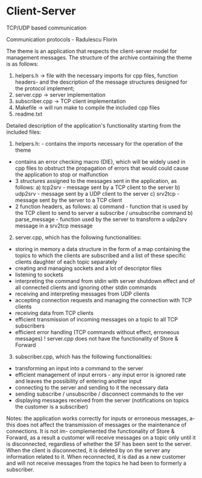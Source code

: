 # Client-Server
TCP/UDP based communication

Communication protocols - Radulescu Florin

The theme is an application that respects the client-server model for management
messages. The structure of the archive containing the theme is as follows:
1) helpers.h -> file with the necessary imports for cpp files, function headers-
  and the description of the message structures designed for the protocol
  implement;
2) server.cpp -> server implementation
3) subscriber.cpp -> TCP client implementation
4) Makefile -> will run make to compile the included cpp files
5) readme.txt

Detailed description of the application's functionality starting from the included files:

1) helpers.h: - contains the imports necessary for the operation of the theme
  - contains an error checking macro (DIE), which will be widely used
    in cpp files to obstruct the propagation of errors that would
    could cause the application to stop or malfunction
  - 3 structures assigned to the messages sent in the application, as follows:
    a) tcp2srv - message sent by a TCP client to the server
    b) udp2srv - message sent by a UDP client to the server
    c) srv2tcp - message sent by the server to a TCP client
  - 2 function headers, as follows:
    a) command - function that is used by the TCP client to send to
      server a subscribe / unsubscribe command
    b) parse_message - function used by the server to transform a
      udp2srv message in a srv2tcp message

2) server.cpp, which has the following functionalities:
  - storing in memory a data structure in the form of a map containing
    the topics to which the clients are subscribed and a list of these specific clients
    daughter of each topic separately
  - creating and managing sockets and a lot of descriptor files
  - listening to sockets
  - interpreting the <exit> command from stdin with server shutdown effect and
    of all connected clients and ignoring other stdin commands
  - receiving and interpreting messages from UDP clients
  - accepting connection requests and managing the connection with TCP clients
  - receiving data from TCP clients
  - efficient transmission of incoming messages on a topic to all TCP subscribers
  - efficient error handling (TCP commands without effect, erroneous messages)
  ! server.cpp does not have the functionality of Store & Forward

3) subscriber.cpp, which has the following functionalities:
  - transforming an input into a command to the server
  - efficient management of input errors - any input error is ignored
    rate and leaves the possibility of entering another input
  - connecting to the server and sending to it the necessary data
  - sending subscribe / unsubscribe / disconnect commands to the
    ver
  - displaying messages received from the server (notifications on topics
    the customer is a subscriber)

Notes: the application works correctly for inputs or erroneous messages, a-
this does not affect the transmission of messages or the maintenance of connections. It is not im-
complemented the functionality of Store & Forward, as a result a customer will receive
messages on a topic only until it is disconnected, regardless of whether the
SF has been sent to the server. When the client is disconnected, it is deleted by
on the server any information related to it. When reconnected, it is
dad as a new customer and will not receive messages from the topics he had been to
formerly a subscriber.
